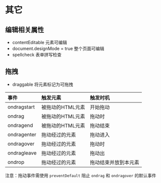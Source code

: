 # 其它

## 编辑相关属性

* contentEditable 元素可编辑
* document.designMode = true 整个页面可编辑
* spellcheck 表单拼写检查

## 拖拽

* draggable 将元素标记为可拖拽

| 事件 | 触发元素 | 触发时机 |
| :--  | :-- | :-- |
| ondragstart | 被拖动的HTML元素 | 开始拖动 |
| ondrag | 被拖动的HTML元素 | 拖动时 |
| ondragend | 被拖动的HTML元素 | 拖动结束 |
| ondragenter | 拖动经过的元素 | 拖动进入 |
| ondragover | 拖动经过的元素 | 拖动时 |
| ondragleave | 拖动经过的元素 | 拖动出 |
| ondrop | 拖动经过的元素 | 拖动结束并放到本元素 |

注意：拖动事件需使用 `preventDefault` 阻止 `ondrag` 和 `ondragover` 的默认事件

